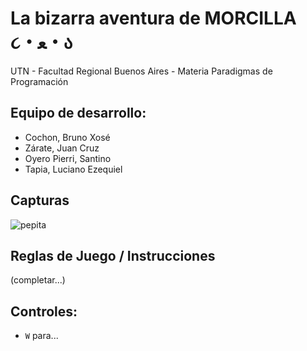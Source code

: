 #  La bizarra aventura de MORCILLA ૮・ﻌ・ა

UTN - Facultad Regional Buenos Aires - Materia Paradigmas de Programación

## Equipo de desarrollo: 

- Cochon, Bruno Xosé
- Zárate, Juan Cruz
- Oyero Pierri, Santino
- Tapia, Luciano Ezequiel
 

## Capturas 

![pepita](assets/golondrina.png)

## Reglas de Juego / Instrucciones

(completar...)

## Controles:

- `W` para...

